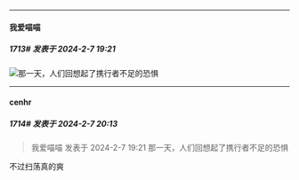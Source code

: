 
*****

####  我爱喵喵  
##### 1713#       发表于 2024-2-7 19:21

<img src="https://static.saraba1st.com/image/smiley/face2017/067.png" referrerpolicy="no-referrer">那一天，人们回想起了携行者不足的恐惧


*****

####  cenhr  
##### 1714#       发表于 2024-2-7 20:13

<blockquote>我爱喵喵 发表于 2024-2-7 19:21
那一天，人们回想起了携行者不足的恐惧</blockquote>
不过扫荡真的爽

